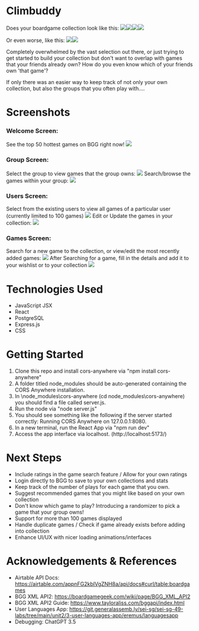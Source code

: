 # Climbuddy

Does your boardgame collection look like this: <img src="https://i.imgur.com/6gp7shc.jpeg"><img src="https://i.imgur.com/fFpySfG.jpeg"><img src="https://i.imgur.com/LUjIkvH.jpeg"><img src="https://i.imgur.com/6Avz8c6.jpeg">

Or even worse, like this:
<img src="https://i.imgur.com/5wraOJa.gif"><img src="https://i.imgur.com/nGq4ZID.gif">

Completely overwhelmed by the vast selection out there, or just trying to get started to build your collection but don't want to overlap with games that your friends already own? How do you even know which of your friends own 'that game'?

If only there was an easier way to keep track of not only your own collection, but also the groups that you often play with....

# Screenshots

### Welcome Screen:

See the top 50 hottest games on BGG right now!
<img src="https://i.imgur.com/w2rJoVp.jpeg">

### Group Screen:

Select the group to view games that the group owns:
<img src="https://imgur.com/rhN0gwy.jpeg">
Search/browse the games within your group:
<img src="https://imgur.com/7ifTC2c.jpeg">

### Users Screen:

Select from the existing users to view all games of a particular user (currently limited to 100 games)
<img src="https://imgur.com/kmXaG9H.jpeg">
Edit or Update the games in your collection:
<img src="https://imgur.com/Jc2BneR.jpeg">

### Games Screen:

Search for a new game to the collection, or view/edit the most recently added games:
<img src="https://imgur.com/xrhnuQR.jpeg">
After Searching for a game, fill in the details and add it to your wishlist or to your collection
<img src="https://imgur.com/d67j4Wh.jpeg">

# Technologies Used

- JavaScript JSX
- React
- PostgreSQL
- Express.js
- CSS

# Getting Started

1. Clone this repo and install cors-anywhere via "npm install cors-anywhere"
2. A folder titled node_modules should be auto-generated containing the CORS Anywhere installation.
3. In \node_modules\cors-anywhere (cd node_modules\cors-anywhere) you should find a file called server.js.
4. Run the node via "node server.js"
5. You should see something like the following if the server started correctly: Running CORS Anywhere on 127.0.0.1:8080.
6. In a new terminal, run the React App via "npm run dev"
7. Access the app interface via localhost. (http://localhost:5173/)

# Next Steps

- Include ratings in the game search feature / Allow for your own ratings
- Login directly to BGG to save to your own collections and stats
- Keep track of the number of plays for each game that you own.
- Suggest recommended games that you might like based on your own collection
- Don't know which game to play? Introducing a randomizer to pick a game that your group owns!
- Support for more than 100 games displayed
- Handle duplicate games / Check if game already exists before adding into collection
- Enhance UI/UX with nicer loading animations/interfaces

# Acknowledgements & References

- Airtable API Docs: https://airtable.com/appnFG2kbIVgZNH8a/api/docs#curl/table:boardgames
- BGG XML API2: https://boardgamegeek.com/wiki/page/BGG_XML_API2
- BGG XML API2 Guide: https://www.tayloraliss.com/bggapi/index.html
- User Languages App: https://git.generalassemb.ly/sei-sg/sei-sg-49-labs/tree/main/unit2/3-user-languages-app/eremus/languagesapp
- Debugging: ChatGPT 3.5
